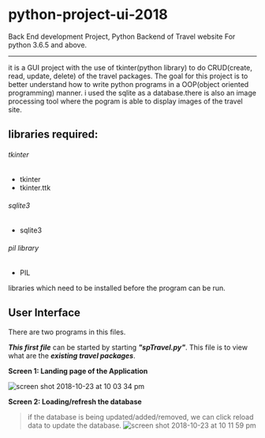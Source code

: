 # python-project-ui-2018
Back End development Project, Python Backend of Travel website
For python 3.6.5 and above.
___

it is a GUI project with the use of tkinter(python library) to do CRUD(create, read, update, delete) of the travel packages.
The goal for this project is to better understand how to write python programs in a OOP(object oriented programming) manner.
i used the sqlite as a database.there is also an image processing tool where the pogram is able to display images of the 
travel site.

## libraries required:
###### tkinter
* tkinter
* tkinter.ttk
###### sqlite3
* sqlite3
###### pil library
* PIL 

libraries which need to be installed before the program can be run.

## User Interface

There are two programs in this files.

**_This first file_** can be started by starting **_"spTravel.py"_**.
This file is to view what are the **_existing travel packages_**.

**Screen 1: Landing page of the Application**

![screen shot 2018-10-23 at 10 03 34 pm](https://user-images.githubusercontent.com/22993048/47366105-88899780-d70f-11e8-8e4f-317f085c2fdd.png)

**Screen 2: Loading/refresh the database**
> if the database is being updated/added/removed, we can click reload data to update the database.
![screen shot 2018-10-23 at 10 11 59 pm](https://user-images.githubusercontent.com/22993048/47366653-b7ecd400-d710-11e8-9451-09f64310d810.png)
